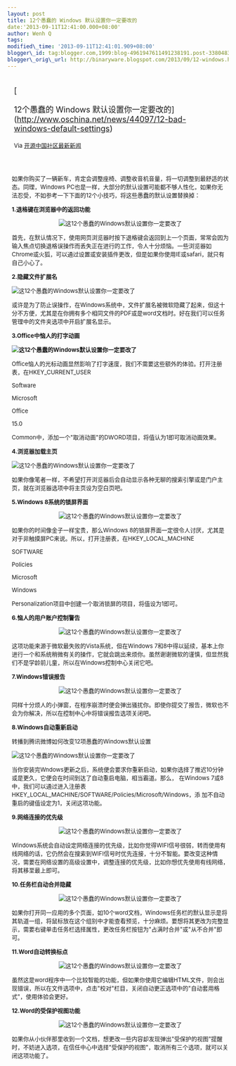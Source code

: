 ```yaml
--- 
layout: post 
title: 12个愚蠢的 Windows 默认设置你一定要改的 
date:'2013-09-11T12:41:00.000+08:00' 
author: Wenh Q
tags:
modified\_time: '2013-09-11T12:41:01.909+08:00' 
blogger\_id: tag:blogger.com,1999:blog-4961947611491238191.post-3380483900566405143
blogger\_orig\_url: http://binaryware.blogspot.com/2013/09/12-windows.html
---
```

<div style="margin: 10px; padding: 5px;">

<div style="font-size: 18px;">

[

12个愚蠢的 Windows
默认设置你一定要改的](http://www.oschina.net/news/44097/12-bad-windows-default-settings)

</div>

<div style="font-size: 13px;">

Via [开源中国社区最新新闻](http://www.oschina.net/?from=rss)

</div>

</div>

<div style="font-size: 13px; padding: 15px 0 10px 10px;">

如果你购买了一辆新车，肯定会调整座椅、调整收音机音量，将一切调整到最舒适的状态。同理，Windows
PC也是一样，大部分的默认设置可能都不够人性化，如果你无法忍受，不如参考一下下面的12个小技巧，将这些愚蠢的默认设置替换掉：

**1.退格键在浏览器中的返回功能**

<div style="text-align: center;">

![这12个愚蠢的Windows默认设置你一定要改了](http://static.oschina.net/uploads/img/201309/11103426_fHb5.jpg)

</div>

首先，在默认情况下，使用网页浏览器时按下退格键会返回到上一个页面，常常会因为输入焦点切换退格误操作而丢失正在进行的工作，令人十分烦恼。一些浏览器如Chrome或火狐，可以通过设置或安装插件更改，但是如果你使用IE或safari，就只有自己小心了。

**2.隐藏文件扩展名**

![这12个愚蠢的Windows默认设置你一定要改了](http://static.oschina.net/uploads/img/201309/11103428_M3Jl.jpg)

或许是为了防止误操作，在Windows系统中，文件扩展名被微软隐藏了起来，但这十分不方便，尤其是在你拥有多个相同文件的PDF或是word文档时。好在我们可以任务管理中的文件夹选项中开启扩展名显示。

**3.Office中恼人的打字动画**

**![这12个愚蠢的Windows默认设置你一定要改了](http://static.oschina.net/uploads/img/201309/11103428_R8qv.jpg)**

Office恼人的光标动画显然影响了打字速度，我们不需要这些额外的体验。打开注册表，在HKEY\_CURRENT\_USER

Software


Microsoft

Office

15.0

Common中，添加一个"取消动画"的DWORD项目，将值认为1即可取消动画效果。

**4.浏览器加载主页**

![这12个愚蠢的Windows默认设置你一定要改了](http://static.oschina.net/uploads/img/201309/11103429_pw2B.jpg)

如果你像笔者一样，不希望打开浏览器后会自动显示各种无聊的搜索引擎或是门户主页，就在浏览器选项中将主页设为空白页吧。

**5.Windows 8系统的锁屏界面**

<div style="text-align: center;">

![这12个愚蠢的Windows默认设置你一定要改了](http://static.oschina.net/uploads/img/201309/11103429_11p9.jpg)

</div>

如果你的时间像金子一样宝贵，那么Windows
8的锁屏界面一定很令人讨厌，尤其是对于非触摸屏PC来说。所以，打开注册表，在HKEY\_LOCAL\_MACHINE

SOFTWARE


Policies

Microsoft

Windows

Personalization项目中创建一个取消锁屏的项目，将值设为1即可。

**6.恼人的用户账户控制警告**

<div style="text-align: center;">

![这12个愚蠢的Windows默认设置你一定要改了](http://static.oschina.net/uploads/img/201309/11103430_Xyyb.jpg)

</div>

这项功能来源于微软最失败的Vista系统，但在Windows
7和8中得以延续，基本上你进行一个和系统稍微有关的操作，它就会跳出来烦你。虽然谢谢微软的谨慎，但显然我们不是学龄前儿童，所以在Windows控制中心关闭它吧。

**7.Windows错误报告**

<div style="text-align: center;">

![这12个愚蠢的Windows默认设置你一定要改了](http://static.oschina.net/uploads/img/201309/11103431_9nnI.jpg)

</div>

同样十分烦人的小弹窗，在程序崩溃时便会弹出骚扰你。即使你提交了报告，微软也不会为你解决，所以在控制中心中将错误报告选项关闭吧。

**8.Windows自动重新启动**

转播到腾讯微博如何改变12项愚蠢的Windows默认设置

![这12个愚蠢的Windows默认设置你一定要改了](http://static.oschina.net/uploads/img/201309/11103432_Rq7a.jpg)

当你安装完Wndows更新之后，系统便会要求你重新启动，如果你选择了推迟10分钟或是更久，它便会在时间到达了自动重启电脑，相当霸道。那么，
在Windows
7或8中，我们可以通过进入注册表HKEY\_LOCAL\_MACHINE/SOFTWARE/Policies/Microsoft/Windows，添
加不自动重启的键值设定为1，关闭这项功能。

**9.网络连接的优先级**

<div style="text-align: center;">

![这12个愚蠢的Windows默认设置你一定要改了](http://static.oschina.net/uploads/img/201309/11103434_7QPY.jpg)

</div>

Windows系统会自动设定网络连接的优先级，比如你觉得WIFI信号很弱，转而使用有线网络的话，它仍然会在搜索到WIFI信号时优先连接，十分不智能。要改变这种情况，需要在网络设置的高级设置中，调整连接的优先级，比如你想优先使用有线网络，将其移至最上即可。

**10.任务栏自动合并隐藏**

<div style="text-align: center;">

![这12个愚蠢的Windows默认设置你一定要改了](http://static.oschina.net/uploads/img/201309/11103435_o9gB.jpg)

</div>

如果你打开同一应用的多个页面，如10个word文档，Windows任务栏的默认显示是将其轨道一组，将鼠标放在这个组别中才能查看预览，十分麻烦。要想将其更改为完整显示，需要右键单击任务栏选择属性，更改任务栏按钮为"占满时合并"或"从不合并"即可。

**11.Word自动转换标点**

<div style="text-align: center;">

![这12个愚蠢的Windows默认设置你一定要改了](http://static.oschina.net/uploads/img/201309/11103438_1YaY.jpg)

</div>

虽然这是word程序中一个比较智能的功能，但如果你使用它编辑HTML文件，则会出现错误，所以在文件选项中，点击"校对"栏目，关闭自动更正选项中的"自动套用格式"，使用体验会更好。

**12.Word的受保护视图功能**

<div style="text-align: center;">

![这12个愚蠢的Windows默认设置你一定要改了](http://static.oschina.net/uploads/img/201309/11103438_N8nW.jpg)

</div>

如果你从小伙伴那里收到一个文档，想更改一些内容却发现弹出"受保护的视图"提醒时，不妨进入选项，在信任中心中选择"受保护的视图"，取消所有三个选项，就可以关闭这项功能了。

</div>
